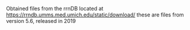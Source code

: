 
Obtained files from the rrnDB located at https://rrndb.umms.med.umich.edu/static/download/ these are files from version 5.6, released in 2019